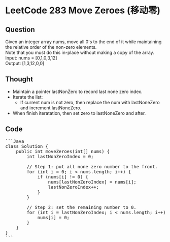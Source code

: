# LeetCode 283 Move Zeroes (移动零)

## Question

Given an integer array nums, move all 0's to the end of it while maintaining the relative order of the non-zero elements.  
Note that you must do this in-place without making a copy of the array.  
Input: nums = [0,1,0,3,12]  
Output: [1,3,12,0,0]

## Thought

- Maintain a pointer lastNonZero to record last none zero index.
- Iterate the list:
  - If current num is not zero, then replace the num with lastNoneZero and increment lastNoneZero.
- When finish iteratation, then set zero to lastNoneZero and after.

## Code

<pre>```Java
class Solution {
    public int moveZeroes(int[] nums) {
        int lastNonZeroIndex = 0;

        // Step 1: put all none zero number to the front.
        for (int i = 0; i < nums.length; i++) {
            if (nums[i] != 0) {
                nums[lastNonZeroIndex] = nums[i];
                lastNonZeroIndex++;
            }
        }

        // Step 2: set the remaining number to 0.
        for (int i = lastNonZeroIndex; i < nums.length; i++) {
            nums[i] = 0;
        }
    }
}
```</pre>
